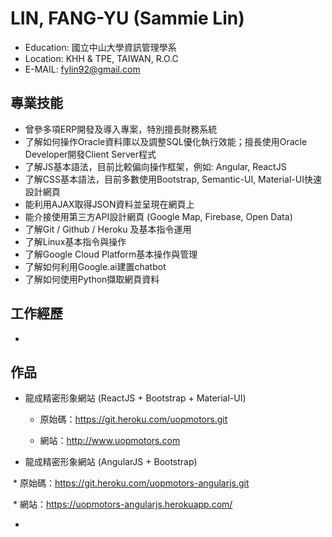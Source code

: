 # LIN, FANG-YU (Sammie Lin)

* Education: 國立中山大學資訊管理學系
* Location: KHH & TPE, TAIWAN, R.O.C
* E-MAIL: fylin92@gmail.com

## 專業技能
* 曾參多項ERP開發及導入專案，特別擅長財務系統
* 了解如何操作Oracle資料庫以及調整SQL優化執行效能；擅長使用Oracle Developer開發Client Server程式
* 了解JS基本語法，目前比較偏向操作框架，例如: Angular, ReactJS
* 了解CSS基本語法，目前多數使用Bootstrap, Semantic-UI, Material-UI快速設計網頁
* 能利用AJAX取得JSON資料並呈現在網頁上
* 能介接使用第三方API設計網頁 (Google Map, Firebase, Open Data)
* 了解Git / Github / Heroku 及基本指令運用
* 了解Linux基本指令與操作
* 了解Google Cloud Platform基本操作與管理
* 了解如何利用Google.ai建置chatbot
* 了解如何使用Python擷取網頁資料

## 工作經歷
* 

## 作品
* 龍成精密形象網站 (ReactJS + Bootstrap + Material-UI)

  * 原始碼：https://git.heroku.com/uopmotors.git
  
  * 網站：http://www.uopmotors.com
  
* 龍成精密形象網站 (AngularJS + Bootstrap)

  * 原始碼：https://git.heroku.com/uopmotors-angularjs.git
  
  * 網站：https://uopmotors-angularjs.herokuapp.com/

*
